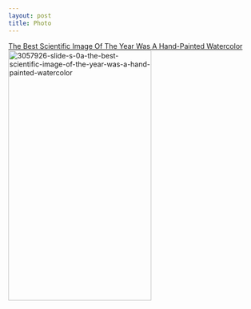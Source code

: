 ```yaml
---
layout: post
title: Photo
---
```

[The Best Scientific Image Of The Year Was A Hand-Painted Watercolor](http://www.fastcodesign.com/3057926/the-best-scientific-image-of-the-year-was-a-hand-painted-watercolor)
<a data-flickr-embed="true"  href="https://www.flickr.com/photos/31904806@N04/25477952253/in/dateposted-public/" title="3057926-slide-s-0a-the-best-scientific-image-of-the-year-was-a-hand-painted-watercolor"><img src="https://farm2.staticflickr.com/1614/25477952253_9b81de0c84.jpg" width="286" height="500" alt="3057926-slide-s-0a-the-best-scientific-image-of-the-year-was-a-hand-painted-watercolor"></a><script async src="//embedr.flickr.com/assets/client-code.js" charset="utf-8"></script>
